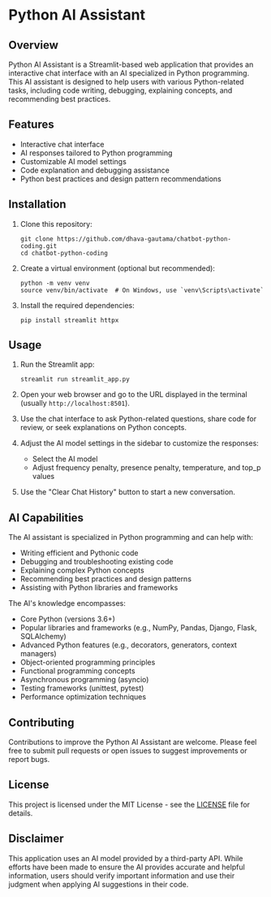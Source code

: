 # Python AI Assistant

## Overview

Python AI Assistant is a Streamlit-based web application that provides an interactive chat interface with an AI specialized in Python programming. This AI assistant is designed to help users with various Python-related tasks, including code writing, debugging, explaining concepts, and recommending best practices.

## Features

- Interactive chat interface
- AI responses tailored to Python programming
- Customizable AI model settings
- Code explanation and debugging assistance
- Python best practices and design pattern recommendations

## Installation

1. Clone this repository:
   ```
   git clone https://github.com/dhava-gautama/chatbot-python-coding.git
   cd chatbot-python-coding
   ```

2. Create a virtual environment (optional but recommended):
   ```
   python -m venv venv
   source venv/bin/activate  # On Windows, use `venv\Scripts\activate`
   ```

3. Install the required dependencies:
   ```
   pip install streamlit httpx
   ```

## Usage

1. Run the Streamlit app:
   ```
   streamlit run streamlit_app.py
   ```

2. Open your web browser and go to the URL displayed in the terminal (usually `http://localhost:8501`).

3. Use the chat interface to ask Python-related questions, share code for review, or seek explanations on Python concepts.

4. Adjust the AI model settings in the sidebar to customize the responses:
   - Select the AI model
   - Adjust frequency penalty, presence penalty, temperature, and top_p values

5. Use the "Clear Chat History" button to start a new conversation.

## AI Capabilities

The AI assistant is specialized in Python programming and can help with:

- Writing efficient and Pythonic code
- Debugging and troubleshooting existing code
- Explaining complex Python concepts
- Recommending best practices and design patterns
- Assisting with Python libraries and frameworks

The AI's knowledge encompasses:

- Core Python (versions 3.6+)
- Popular libraries and frameworks (e.g., NumPy, Pandas, Django, Flask, SQLAlchemy)
- Advanced Python features (e.g., decorators, generators, context managers)
- Object-oriented programming principles
- Functional programming concepts
- Asynchronous programming (asyncio)
- Testing frameworks (unittest, pytest)
- Performance optimization techniques

## Contributing

Contributions to improve the Python AI Assistant are welcome. Please feel free to submit pull requests or open issues to suggest improvements or report bugs.

## License

This project is licensed under the MIT License - see the [LICENSE](LICENSE) file for details.

## Disclaimer

This application uses an AI model provided by a third-party API. While efforts have been made to ensure the AI provides accurate and helpful information, users should verify important information and use their judgment when applying AI suggestions in their code.
